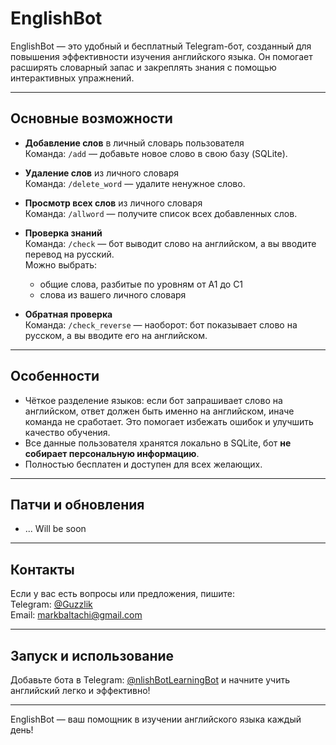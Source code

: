 # EnglishBot

EnglishBot — это удобный и бесплатный Telegram-бот, созданный для повышения эффективности изучения английского языка. Он помогает расширять словарный запас и закреплять знания с помощью интерактивных упражнений.

---

## Основные возможности

- **Добавление слов** в личный словарь пользователя  
  Команда: `/add` — добавьте новое слово в свою базу (SQLite).

- **Удаление слов** из личного словаря  
  Команда: `/delete_word` — удалите ненужное слово.

- **Просмотр всех слов** из личного словаря  
  Команда: `/allword` — получите список всех добавленных слов.

- **Проверка знаний**  
  Команда: `/check` — бот выводит слово на английском, а вы вводите перевод на русский.  
  Можно выбрать:  
  - общие слова, разбитые по уровням от A1 до C1  
  - слова из вашего личного словаря

- **Обратная проверка**  
  Команда: `/check_reverse` — наоборот: бот показывает слово на русском, а вы вводите его на английском.

---

## Особенности

- Чёткое разделение языков: если бот запрашивает слово на английском, ответ должен быть именно на английском, иначе команда не сработает. Это помогает избежать ошибок и улучшить качество обучения.  
- Все данные пользователя хранятся локально в SQLite, бот **не собирает персональную информацию**.  
- Полностью бесплатен и доступен для всех желающих.

---

## Патчи и обновления 
- ...
Will be soon
--- 
## Контакты

Если у вас есть вопросы или предложения, пишите:  
Telegram: [@Guzzlik](https://t.me/Guzzlik)  
Email: markbaltachi@gmail.com

---

## Запуск и использование

Добавьте бота в Telegram: [@nlishBotLearningBot](https://t.me/nlishBotLearningBot) и начните учить английский легко и эффективно!

---

EnglishBot — ваш помощник в изучении английского языка каждый день!
